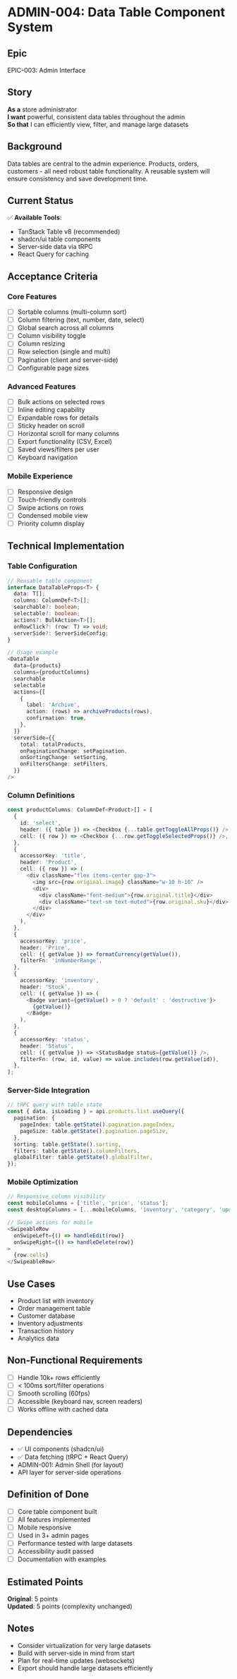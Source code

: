 # ADMIN-004: Data Table Component System

## Epic

EPIC-003: Admin Interface

## Story

**As a** store administrator  
**I want** powerful, consistent data tables throughout the admin  
**So that** I can efficiently view, filter, and manage large datasets

## Background

Data tables are central to the admin experience. Products, orders, customers - all need robust table functionality. A reusable system will ensure consistency and save development time.

## Current Status

✅ **Available Tools**:
- TanStack Table v8 (recommended)
- shadcn/ui table components
- Server-side data via tRPC
- React Query for caching

## Acceptance Criteria

### Core Features
- [ ] Sortable columns (multi-column sort)
- [ ] Column filtering (text, number, date, select)
- [ ] Global search across all columns
- [ ] Column visibility toggle
- [ ] Column resizing
- [ ] Row selection (single and multi)
- [ ] Pagination (client and server-side)
- [ ] Configurable page sizes

### Advanced Features
- [ ] Bulk actions on selected rows
- [ ] Inline editing capability
- [ ] Expandable rows for details
- [ ] Sticky header on scroll
- [ ] Horizontal scroll for many columns
- [ ] Export functionality (CSV, Excel)
- [ ] Saved views/filters per user
- [ ] Keyboard navigation

### Mobile Experience
- [ ] Responsive design
- [ ] Touch-friendly controls
- [ ] Swipe actions on rows
- [ ] Condensed mobile view
- [ ] Priority column display

## Technical Implementation

### Table Configuration
```typescript
// Reusable table component
interface DataTableProps<T> {
  data: T[];
  columns: ColumnDef<T>[];
  searchable?: boolean;
  selectable?: boolean;
  actions?: BulkAction<T>[];
  onRowClick?: (row: T) => void;
  serverSide?: ServerSideConfig;
}

// Usage example
<DataTable
  data={products}
  columns={productColumns}
  searchable
  selectable
  actions={[
    {
      label: 'Archive',
      action: (rows) => archiveProducts(rows),
      confirmation: true,
    },
  ]}
  serverSide={{
    total: totalProducts,
    onPaginationChange: setPagination,
    onSortingChange: setSorting,
    onFiltersChange: setFilters,
  }}
/>
```

### Column Definitions
```typescript
const productColumns: ColumnDef<Product>[] = [
  {
    id: 'select',
    header: ({ table }) => <Checkbox {...table.getToggleAllProps()} />,
    cell: ({ row }) => <Checkbox {...row.getToggleSelectedProps()} />,
  },
  {
    accessorKey: 'title',
    header: 'Product',
    cell: ({ row }) => (
      <div className="flex items-center gap-3">
        <img src={row.original.image} className="w-10 h-10" />
        <div>
          <div className="font-medium">{row.original.title}</div>
          <div className="text-sm text-muted">{row.original.sku}</div>
        </div>
      </div>
    ),
  },
  {
    accessorKey: 'price',
    header: 'Price',
    cell: ({ getValue }) => formatCurrency(getValue()),
    filterFn: 'inNumberRange',
  },
  {
    accessorKey: 'inventory',
    header: 'Stock',
    cell: ({ getValue }) => (
      <Badge variant={getValue() > 0 ? 'default' : 'destructive'}>
        {getValue()}
      </Badge>
    ),
  },
  {
    accessorKey: 'status',
    header: 'Status',
    cell: ({ getValue }) => <StatusBadge status={getValue()} />,
    filterFn: (row, id, value) => value.includes(row.getValue(id)),
  },
];
```

### Server-Side Integration
```typescript
// tRPC query with table state
const { data, isLoading } = api.products.list.useQuery({
  pagination: {
    pageIndex: table.getState().pagination.pageIndex,
    pageSize: table.getState().pagination.pageSize,
  },
  sorting: table.getState().sorting,
  filters: table.getState().columnFilters,
  globalFilter: table.getState().globalFilter,
});
```

### Mobile Optimization
```typescript
// Responsive column visibility
const mobileColumns = ['title', 'price', 'status'];
const desktopColumns = [...mobileColumns, 'inventory', 'category', 'updatedAt'];

// Swipe actions for mobile
<SwipeableRow
  onSwipeLeft={() => handleEdit(row)}
  onSwipeRight={() => handleDelete(row)}
>
  {row.cells}
</SwipeableRow>
```

## Use Cases
- Product list with inventory
- Order management table
- Customer database
- Inventory adjustments
- Transaction history
- Analytics data

## Non-Functional Requirements
- [ ] Handle 10k+ rows efficiently
- [ ] < 100ms sort/filter operations
- [ ] Smooth scrolling (60fps)
- [ ] Accessible (keyboard nav, screen readers)
- [ ] Works offline with cached data

## Dependencies
- ✅ UI components (shadcn/ui)
- ✅ Data fetching (tRPC + React Query)
- ADMIN-001: Admin Shell (for layout)
- API layer for server-side operations

## Definition of Done
- [ ] Core table component built
- [ ] All features implemented
- [ ] Mobile responsive
- [ ] Used in 3+ admin pages
- [ ] Performance tested with large datasets
- [ ] Accessibility audit passed
- [ ] Documentation with examples

## Estimated Points

**Original**: 5 points  
**Updated**: 5 points (complexity unchanged)

## Notes
- Consider virtualization for very large datasets
- Build with server-side in mind from start
- Plan for real-time updates (websockets)
- Export should handle large datasets efficiently